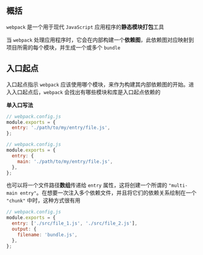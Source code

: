 ## 概括

`webpack` 是一个用于现代 `JavaScript` 应用程序的**静态模块打包**工具

当 `webpack` 处理应用程序时，它会在内部构建一个**依赖图**，此依赖图对应映射到项目所需的每个模块，并生成一个或多个 `bundle`

## 入口起点

入口起点指示 `webpack` 应该使用哪个模块，来作为构建其内部依赖图的开始。进入入口起点后，`webpack` 会找出有哪些模块和库是入口起点依赖的

**单入口写法**

```JavaScript
// webpack.config.js
module.exports = {
  entry: './path/to/my/entry/file.js',
};
```

```JavaScript
// webpack.config.js
module.exports = {
  entry: {
    main: './path/to/my/entry/file.js',
  },
};
```

也可以将一个文件路径**数组**传递给 `entry` 属性，这将创建一个所谓的 `"multi-main entry"`。在想要一次注入多个依赖文件，并且将它们的依赖关系绘制在一个 `"chunk"` 中时，这种方式很有用

```JavaScript
// webpack.config.js
module.exports = {
  entry: ['./src/file_1.js', './src/file_2.js'],
  output: {
    filename: 'bundle.js',
  },
};
```
